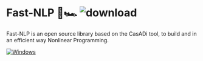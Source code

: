 # Fast-NLP 🏁🏎 ![download](https://github.com/Lorenzo-maker/FastNLP/assets/66362077/5dc712bd-2b32-4056-8e25-72c3f102b688)


Fast-NLP is an open source library based on the CasADi tool, to build and in an efficient way Nonlinear Programming.

[![Windows](https://github.com/Lorenzo-maker/FastNLP/actions/workflow/windows.yml/badge.svg)](https://github.com/Lorenzo-maker/FastNLP.git)

